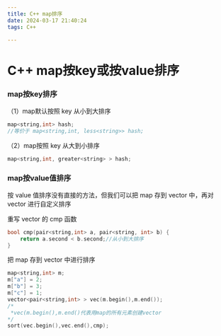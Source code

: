 ```yaml
---
title: C++ map排序
date: 2024-03-17 21:40:24
tags: C++

---
```

# C++ map按key或按value排序

### map按key排序

（1）map默认按照 key 从小到大排序

```c++
map<string,int> hash;
//等价于 map<string,int, less<string>> hash;
```

（2）map按照 key 从大到小排序

```c++
map<string,int, greater<string> > hash;
```

### map按value值排序

按 value 值排序没有直接的方法，但我们可以把 map 存到 vector 中，再对 vector 进行自定义排序

重写 vector 的 cmp 函数

```C++
bool cmp(pair<string,int> a, pair<string, int> b) {
    return a.second < b.second;//从小到大排序
}
```

把 map 存到 vector 中进行排序

```C++
map<string,int> m;
m["a"] = 2;
m["b"] = 3;
m["c"] = 1;
vector<pair<string,int> > vec(m.begin(),m.end());
/*
 *vec(m.begin(),m.end()代表用map的所有元素创建vector
*/
sort(vec.begin(),vec.end(),cmp);
```

